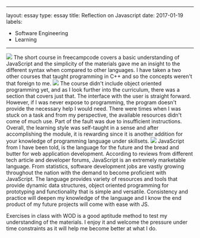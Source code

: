 
---
layout: essay
type: essay
title: Reflection on Javascript 
date: 2017-01-19
labels:
  - Software Engineering
  - Learning
---

<img class="ui tiny left circular floated image" src="../images/wide-social-banner.png">
The short course in freecampcode covers a basic understanding of JavaScript and the simplicity of the materials gave me an insight to the different syntax when compared to other languages. I have taken a two other courses that taught programming in C++ and so the concepts weren't that foreign to me. 
<img class="ui tiny left circular floated image" src="../images/ddd4470c6f09c8c173ed4832cae73810.jpeg">
The course didn't include object oriented programming yet, and as I look further into the curriculum, there was a section that covers just that. The interface with the user is straight forward. However, if I was never expose to programming, the program doesn't provide the necessary help I would need. There were times when I was stuck on a task and from my perspective, the available resources didn't come of much use. Part of the fault was due to insufficient instructions. Overall, the learning style was self-taught in a sense and after accomplishing the module, it is rewarding since it is another addition for your knowledge of programming language under skillsets.
<img class="ui tiny right circular floated image" src="../images/0506.sdt-javascript.jpeg">
JavaScript from I have been told, is the language for the future and the bread and butter for web application development. According to reviews from different tech article and developer forums, JavaScript is an extremely marketable language. From statistics, software development jobs are vastly growing throughout the nation with the demand to become proficient with JavaScript. The language provides variety of resources and tools that provide dynamic data structures, object oriented programming for prototyping and functionality that is simple and versatile. Consistency and practice will deepen my knowledge of the language and I know the end product of my future projects will come with ease with JS.

Exercises in class with WOD is a good aptitude method to test my understanding of the materials. I enjoy it and welcome the pressure under time constraints as it will help me become better at what I do.

